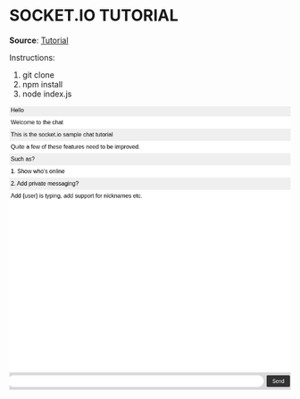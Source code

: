 # SOCKET.IO TUTORIAL

**Source**: [Tutorial](https://socket.io/get-started/chat)

Instructions:

1. git clone
2. npm install
3. node index.js

![Example Chat Application](socketio.png)
